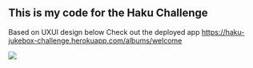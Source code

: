 ## This is my code for the Haku Challenge
Based on UXUI design below
Check out the deployed app https://haku-jukebox-challenge.herokuapp.com/albums/welcome

![](https://www.raphburk.com/wp-content/uploads/2020/09/haku-uxui-meterial.png)
